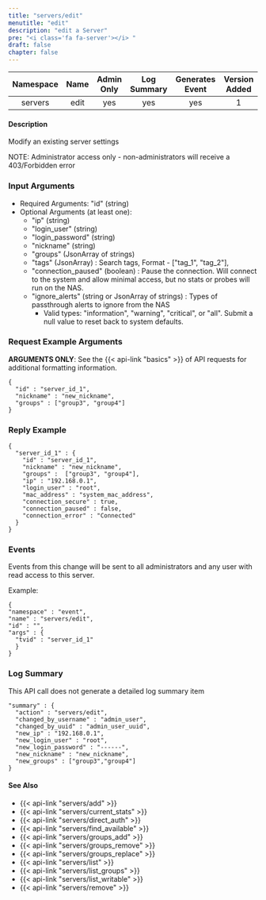 ```yaml
---
title: "servers/edit"
menutitle: "edit"
description: "edit a Server"
pre: "<i class='fa fa-server'></i> "
draft: false
chapter: false
---
```


| Namespace | Name | Admin Only | Log Summary | Generates Event | Version Added
|:----------------:|:--------:|:--------:|:--------:|:--------:|:---:|
| servers | edit | yes | yes | yes | 1 |

#### Description
Modify an existing server settings

NOTE: Administrator access only - non-administrators will receive a 403/Forbidden error

### Input Arguments
* Required Arguments: "id" (string)
* Optional Arguments (at least one): 
   * "ip" (string)
   * "login_user" (string)
   * "login_password" (string)
   * "nickname" (string)
   * "groups" (JsonArray of strings)
   * "tags" (JsonArray) : Search tags, Format - ["tag_1", "tag_2"],
   * "connection_paused" (boolean) : Pause the connection. Will connect to the system and allow minimal access, but no stats or probes will run on the NAS.
   * "ignore_alerts" (string or JsonArray of strings) : Types of passthrough alerts to ignore from the NAS
      * Valid types: "information", "warning", "critical", or "all". Submit a null value to reset back to system defaults.

### Request Example Arguments
**ARGUMENTS ONLY**: See the {{< api-link "basics" >}} of API requests for additional formatting information.

```
{
  "id" : "server_id_1",
  "nickname" : "new_nickname",
  "groups" : ["group3", "group4"]
}
```

### Reply Example
```
{
  "server_id_1" : {
    "id" : "server_id_1",
    "nickname" : "new_nickname",
    "groups" :  ["group3", "group4"],
    "ip" : "192.168.0.1",
    "login_user" : "root",
    "mac_address" : "system_mac_address",
    "connection_secure" : true,
    "connection_paused" : false,
    "connection_error" : "Connected"
  }
}
```


### Events
Events from this change will be sent to all administrators and any user with read access to this server. 

Example:
```
{
"namespace" : "event",
"name" : "servers/edit",
"id" : "",
"args" : {
  "tvid" : "server_id_1"
  }
}
```

### Log Summary
This API call does not generate a detailed log summary item
```
"summary" : {
  "action" : "servers/edit",
  "changed_by_username" : "admin_user",
  "changed_by_uuid" : "admin_user_uuid",
  "new_ip" : "192.168.0.1",
  "new_login_user" : "root",
  "new_login_password" : "------",
  "new_nickname" : "new_nickname",
  "new_groups" : ["group3","group4"]
}
```
#### See Also
* {{< api-link "servers/add" >}}
* {{< api-link "servers/current_stats" >}}
* {{< api-link "servers/direct_auth" >}}
* {{< api-link "servers/find_available" >}}
* {{< api-link "servers/groups_add" >}}
* {{< api-link "servers/groups_remove" >}}
* {{< api-link "servers/groups_replace" >}}
* {{< api-link "servers/list" >}}
* {{< api-link "servers/list_groups" >}}
* {{< api-link "servers/list_writable" >}}
* {{< api-link "servers/remove" >}}

